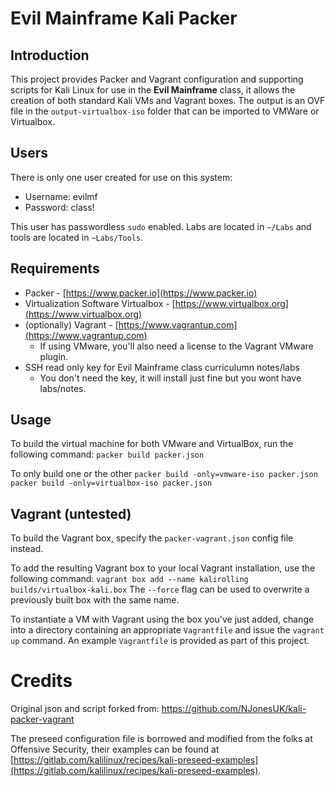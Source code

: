 # Evil Mainframe Kali Packer

## Introduction

This project provides Packer and Vagrant configuration and supporting scripts for Kali Linux for use in the **Evil Mainframe** class, it allows the creation of both standard Kali VMs and Vagrant boxes. The output is an OVF file in the `output-virtualbox-iso` folder that can be imported to VMWare or Virtualbox.

## Users
There is only one user created for use on this system:

* Username: evilmf
* Password: class!

This user has passwordless `sudo` enabled. Labs are located in `~/Labs` and tools are located in `~Labs/Tools`.

## Requirements
* Packer - [https://www.packer.io](https://www.packer.io)
* Virtualization Software Virtualbox  - [https://www.virtualbox.org](https://www.virtualbox.org)
* (optionally) Vagrant - [https://www.vagrantup.com](https://www.vagrantup.com)
    * If using VMware, you'll also need a license to the Vagrant VMware plugin.
* SSH read only key for Evil Mainframe class curriculumn notes/labs
    * You don't need the key, it will install just fine but you wont have labs/notes.

## Usage
To build the virtual machine for both VMware and VirtualBox, run the following command:
```packer build packer.json```

To only build one or the other
```packer build -only=vmware-iso packer.json```
```packer build -only=virtualbox-iso packer.json```

## Vagrant (untested)

To build the Vagrant box, specify the `packer-vagrant.json` config file instead.

To add the resulting Vagrant box to your local Vagrant installation, use the following command:
```vagrant box add --name kalirolling builds/virtualbox-kali.box```
The `--force` flag can be used to overwrite a previously built box with the same name.

To instantiate a VM with Vagrant using the box you've just added, change into a directory containing an appropriate `Vagrantfile` and issue the `vagrant up` command. An example `Vagrantfile` is provided as part of this project.

# Credits
Original json and script forked from: https://github.com/NJonesUK/kali-packer-vagrant

The preseed configuration file is borrowed and modified from the folks at Offensive Security, their examples can be found at [https://gitlab.com/kalilinux/recipes/kali-preseed-examples](https://gitlab.com/kalilinux/recipes/kali-preseed-examples).
